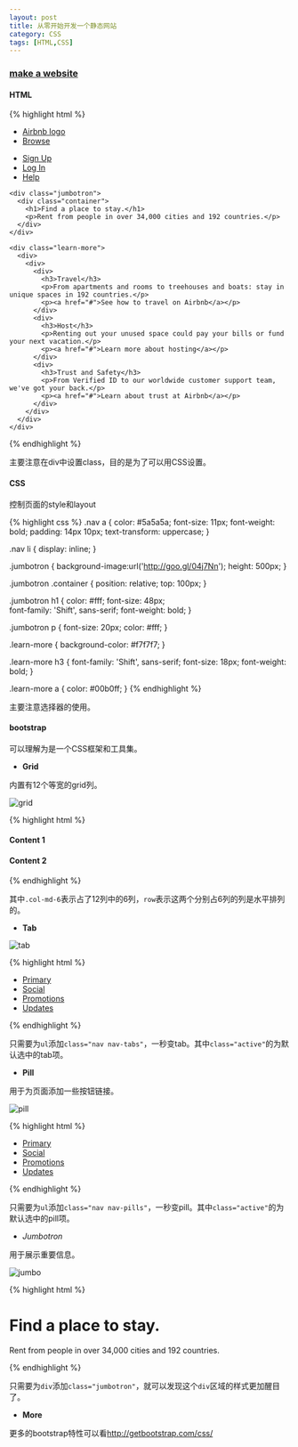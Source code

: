 ```yaml
---
layout: post
title: 从零开始开发一个静态网站
category: CSS
tags: [HTML,CSS]
---
```


### [make a website](www.codecademy.com/en/skills/make-a-website/resume)

#### HTML

{% highlight html %}
<!DOCTYPE html>
<html>
  <head>
    <link href="http://s3.amazonaws.com/codecademy-content/courses/ltp/css/shift.css" rel="stylesheet">
    <link rel="stylesheet" href="main.css">
  </head>
  
  <body>
    <div class="nav">
      <div class="container">
        <ul>
          <li><a href="#">Airbnb logo</a></li>
          <li><a href="#">Browse</a></li>
        </ul>
        <ul>
          <li><a href="#">Sign Up</a></li>
          <li><a href="#">Log In</a></li>
          <li><a href="#">Help</a></li>
        </ul>
      </div>
    </div>

    <div class="jumbotron">
      <div class="container">
        <h1>Find a place to stay.</h1>
        <p>Rent from people in over 34,000 cities and 192 countries.</p>
      </div>
    </div> 

    <div class="learn-more">
	  <div>
		<div>
	      <div>
			<h3>Travel</h3>
			<p>From apartments and rooms to treehouses and boats: stay in unique spaces in 192 countries.</p>
			<p><a href="#">See how to travel on Airbnb</a></p>
		  </div>
		  <div>
			<h3>Host</h3>
			<p>Renting out your unused space could pay your bills or fund your next vacation.</p>
			<p><a href="#">Learn more about hosting</a></p>
	      </div>
		  <div>
			<h3>Trust and Safety</h3>
			<p>From Verified ID to our worldwide customer support team, we've got your back.</p>
			<p><a href="#">Learn about trust at Airbnb</a></p>
		  </div>
	    </div>
	  </div>
	</div>
  </body>
</html>
{% endhighlight %}

主要注意在div中设置class，目的是为了可以用CSS设置。

#### CSS

控制页面的style和layout

{% highlight css %}
.nav a {
  color: #5a5a5a;
  font-size: 11px;
  font-weight: bold;
  padding: 14px 10px;
  text-transform: uppercase;
}

.nav li {
  display: inline;
}

.jumbotron {
  background-image:url('http://goo.gl/04j7Nn');
  height: 500px;
}

.jumbotron .container {
  position: relative;
  top: 100px;
}

.jumbotron h1 {
  color: #fff;
  font-size: 48px;  
  font-family: 'Shift', sans-serif;
  font-weight: bold;
}

.jumbotron p {
  font-size: 20px;
  color: #fff;
}

.learn-more {
  background-color: #f7f7f7;
}

.learn-more h3 {
  font-family: 'Shift', sans-serif;
  font-size: 18px;
  font-weight: bold;
}

.learn-more a {
  color: #00b0ff;
}
{% endhighlight %}

主要注意选择器的使用。

#### bootstrap

可以理解为是一个CSS框架和工具集。

+ **Grid**

内置有12个等宽的grid列。

![grid](http://s3.amazonaws.com/codecademy-content/courses/ltp/img/grid-0.png "grid")

{% highlight html %}
<div class="row">

  <div class="col-md-6">
    <h4>Content 1</h4>
  </div>

  <div class="col-md-6">
    <h4>Content 2</h4>
  </div>

</div>
{% endhighlight %}

其中`.col-md-6`表示占了12列中的6列，`row`表示这两个分别占6列的列是水平排列的。

+ **Tab**

![tab](http://s3.amazonaws.com/codecademy-content/courses/ltp/img/2/bootstrap-tabs.png "tab")

{% highlight html %}
<ul class="nav nav-tabs">
	<li><a href="#">Primary</a></li>
	<li class="active"><a href="#">Social</a></li>
	<li><a href="#">Promotions</a></li>
	<li><a href="#">Updates</a></li>
</ul>
{% endhighlight %}

只需要为`ul`添加`class="nav nav-tabs"`，一秒变tab。其中`class="active"`的为默认选中的tab项。

+ **Pill**

用于为页面添加一些按钮链接。

![pill](http://s3.amazonaws.com/codecademy-content/courses/ltp/img/2/bootstrap-pills.png "pill")

{% highlight html %}
<ul class="nav nav-pills">
	<li><a href="#">Primary</a></li>
	<li class="active"><a href="#">Social</a></li>
	<li><a href="#">Promotions</a></li>
	<li><a href="#">Updates</a></li>
</ul>
{% endhighlight %}

只需要为`ul`添加`class="nav nav-pills"`，一秒变pill。其中`class="active"`的为默认选中的pill项。

+ *Jumbotron*

用于展示重要信息。

![jumbo](http://s3.amazonaws.com/codecademy-content/courses/ltp/img/2/bootstrap-jumbotron.png "jumbo")

{% highlight html %}
<div class="jumbotron">
	<h1>Find a place to stay.</h1>
	<p>Rent from people in over 34,000 cities and 192 countries.</p>
</div>
{% endhighlight %}

只需要为`div`添加`class="jumbotron"`，就可以发现这个`div`区域的样式更加醒目了。

+ **More**

更多的bootstrap特性可以看<http://getbootstrap.com/css/>



